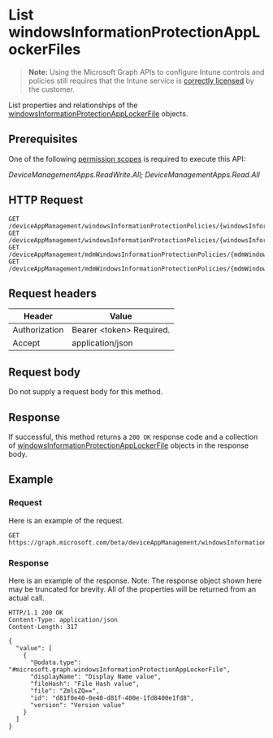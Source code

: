 ﻿# List windowsInformationProtectionAppLockerFiles

> **Note:** Using the Microsoft Graph APIs to configure Intune controls and policies still requires that the Intune service is [correctly licensed](https://go.microsoft.com/fwlink/?linkid=839381) by the customer.

List properties and relationships of the [windowsInformationProtectionAppLockerFile](../resources/intune_mam_windowsinformationprotectionapplockerfile.md) objects.
## Prerequisites
One of the following [permission scopes](https://developer.microsoft.com/en-us/graph/docs/authorization/permission_scopes) is required to execute this API:

*DeviceManagementApps.ReadWrite.All; DeviceManagementApps.Read.All*
## HTTP Request
<!-- {
  "blockType": "ignored"
}
-->
```http
GET /deviceAppManagement/windowsInformationProtectionPolicies/{windowsInformationProtectionPolicyId}/exemptAppLockerFiles/
GET /deviceAppManagement/windowsInformationProtectionPolicies/{windowsInformationProtectionPolicyId}/allowedAppLockerFiles/
GET /deviceAppManagement/mdmWindowsInformationProtectionPolicies/{mdmWindowsInformationProtectionPolicyId}/exemptAppLockerFiles/
GET /deviceAppManagement/mdmWindowsInformationProtectionPolicies/{mdmWindowsInformationProtectionPolicyId}/allowedAppLockerFiles/
```

## Request headers
|Header|Value|
|---|---|
|Authorization|Bearer &lt;token&gt; Required.|
|Accept|application/json|

## Request body
Do not supply a request body for this method.

## Response
If successful, this method returns a `200 OK` response code and a collection of [windowsInformationProtectionAppLockerFile](../resources/intune_mam_windowsinformationprotectionapplockerfile.md) objects in the response body.

## Example
### Request
Here is an example of the request.
```http
GET https://graph.microsoft.com/beta/deviceAppManagement/windowsInformationProtectionPolicies/{windowsInformationProtectionPolicyId}/exemptAppLockerFiles/
```

### Response
Here is an example of the response. Note: The response object shown here may be truncated for brevity. All of the properties will be returned from an actual call.
```http
HTTP/1.1 200 OK
Content-Type: application/json
Content-Length: 317

{
  "value": [
    {
      "@odata.type": "#microsoft.graph.windowsInformationProtectionAppLockerFile",
      "displayName": "Display Name value",
      "fileHash": "File Hash value",
      "file": "ZmlsZQ==",
      "id": "d81f0e40-0e40-d81f-400e-1fd8400e1fd8",
      "version": "Version value"
    }
  ]
}
```



